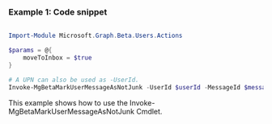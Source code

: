 ### Example 1: Code snippet

```powershell

Import-Module Microsoft.Graph.Beta.Users.Actions

$params = @{
	moveToInbox = $true
}

# A UPN can also be used as -UserId.
Invoke-MgBetaMarkUserMessageAsNotJunk -UserId $userId -MessageId $messageId -BodyParameter $params

```
This example shows how to use the Invoke-MgBetaMarkUserMessageAsNotJunk Cmdlet.

